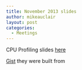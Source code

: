 ```yaml
---
title: November 2013 slides
author: mikeauclair
layout: post
categories:
  - Meetings
---
```


CPU Profiling slides [here](http://www.slideshare.net/mikeauclair/cpu-profiling)

[Gist](https://gist.github.com/mikeauclair/6225917) they were built from
